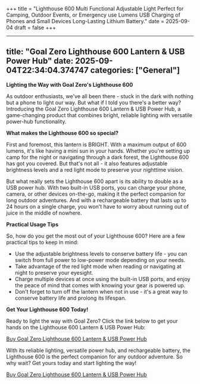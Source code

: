 +++
title = "Lighthouse 600 Multi Functional Adjustable Light Perfect for Camping, Outdoor Events, or Emergency use Lumens USB Charging of Phones and Small Devices Long-Lasting Lithium Battery."
date = 2025-09-04
draft = false
+++

---
title: "Goal Zero Lighthouse 600 Lantern & USB Power Hub"
date: 2025-09-04T22:34:04.374747
categories: ["General"]
---
**Lighting the Way with Goal Zero's Lighthouse 600**

As outdoor enthusiasts, we've all been there - stuck in the dark with nothing but a phone to light our way. But what if I told you there's a better way? Introducing the Goal Zero Lighthouse 600 Lantern & USB Power Hub, a game-changing product that combines bright, reliable lighting with versatile power-hub functionality.

**What makes the Lighthouse 600 so special?**

First and foremost, this lantern is BRIGHT. With a maximum output of 600 lumens, it's like having a mini sun in your hands. Whether you're setting up camp for the night or navigating through a dark forest, the Lighthouse 600 has got you covered. But that's not all - it also features adjustable brightness levels and a red light mode to preserve your nighttime vision.

But what really sets the Lighthouse 600 apart is its ability to double as a USB power hub. With two built-in USB ports, you can charge your phone, camera, or other devices on-the-go, making it the perfect companion for long outdoor adventures. And with a rechargeable battery that lasts up to 24 hours on a single charge, you won't have to worry about running out of juice in the middle of nowhere.

**Practical Usage Tips**

So, how do you get the most out of your Lighthouse 600? Here are a few practical tips to keep in mind:

* Use the adjustable brightness levels to conserve battery life - you can switch from full power to low-power mode depending on your needs.
* Take advantage of the red light mode when reading or navigating at night to preserve your eyesight.
* Charge multiple devices at once using the built-in USB ports, and enjoy the peace of mind that comes with knowing your gear is powered up.
* Don't forget to turn off the lantern when not in use - it's a great way to conserve battery life and prolong its lifespan.

**Get Your Lighthouse 600 Today!**

Ready to light the way with Goal Zero? Click the link below to get your hands on the Lighthouse 600 Lantern & USB Power Hub:

[Buy Goal Zero Lighthouse 600 Lantern & USB Power Hub](https://www.amazon.com/dp/B08HRM4J8Y)

With its reliable lighting, versatile power hub, and rechargeable battery, the Lighthouse 600 is the perfect companion for any outdoor adventure. So why wait? Get yours today and start lighting the way!

[Buy Goal Zero Lighthouse 600 Lantern & USB Power Hub](https://www.amazon.com/dp/B08HRM4J8Y)
